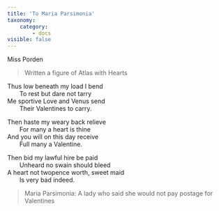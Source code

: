 ```yaml
---
title: 'To Maria Parsimonia'
taxonomy:
    category:
        - docs
visible: false
---
```


<div class="author">Miss Porden</div>

> Written a figure of Atlas with Hearts

Thus low beneath my load I bend  
&emsp;&emsp;To rest but dare not tarry  
Me sportive Love and Venus send  
&emsp;&emsp;Their Valentines to carry.  
	
Then haste my weary back relieve  
&emsp;&emsp;For many a heart is thine  
And you will on this day receive  
&emsp;&emsp;Full many a Valentine.

Then bid my lawful hire be paid  
&emsp;&emsp;Unheard no swain should bleed  
A heart not twopence worth, sweet maid  
&emsp;&emsp;Is very bad indeed.  
	
> Maria Parsimonia: A lady who said she would not pay postage for Valentines